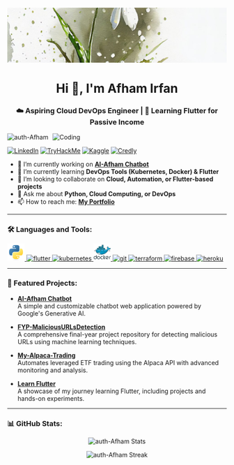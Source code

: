 [![Header](https://github.com/auth-Afham/auth-Afham/blob/main/1727404074887.jpg)](https://ai-afham.netlify.app/)

<h1 align="center">Hi 👋, I'm Afham Irfan</h1>
<h3 align="center">☁️ Aspiring Cloud DevOps Engineer | 📱 Learning Flutter for Passive Income</h3>

<img align="right" alt="Coding" width="400" src="https://github.com/auth-Afham/auth-Afham/blob/main/Blender%20Tutorial%20Donut.gif" />

<p align="left">
  <img src="https://komarev.com/ghpvc/?username=auth-Afham&label=Profile%20views&color=0e75b6&style=flat" alt="auth-Afham" />
</p>

<p align="left">
  <a href="https://www.linkedin.com/in/afham-irfan-a43a20240" target="blank"><img src="https://img.shields.io/badge/-LinkedIn-0A66C2?logo=linkedin&logoColor=white&style=for-the-badge" alt="LinkedIn" /></a>
  <a href="https://tryhackme.com/p/afham.irfan" target="blank"><img src="https://img.shields.io/badge/-TryHackMe-212C42?logo=tryhackme&logoColor=white&style=for-the-badge" alt="TryHackMe" /></a>
  <a href="https://kaggle.com/afhamirfan" target="blank"><img src="https://img.shields.io/badge/-Kaggle-20BEFF?logo=kaggle&logoColor=white&style=for-the-badge" alt="Kaggle" /></a>
  <a href="https://www.credly.com/users/afham-irfan/badges" target="blank"><img src="https://img.shields.io/badge/-Credly-FF6C02?logo=credly&logoColor=white&style=for-the-badge" alt="Credly" /></a>
</p>

- 🔭 I’m currently working on **[AI-Afham Chatbot](https://github.com/auth-Afham/AI-Afham-Chatbot)**  
- 🌱 I’m currently learning **DevOps Tools (Kubernetes, Docker) & Flutter**  
- 👯 I’m looking to collaborate on **Cloud, Automation, or Flutter-based projects**  
- 💬 Ask me about **Python, Cloud Computing, or DevOps**  
- 📫 How to reach me: **[My Portfolio](https://ai-afham.netlify.app/)**  

---

<h3 align="left">🛠️ Languages and Tools:</h3>
<p align="left">
  <a href="https://www.python.org" target="_blank"> <img src="https://raw.githubusercontent.com/devicons/devicon/master/icons/python/python-original.svg" alt="python" width="40" height="40"/> </a>
  <a href="https://flutter.dev/" target="_blank"> <img src="https://www.vectorlogo.zone/logos/flutterio/flutterio-icon.svg" alt="flutter" width="40" height="40"/> </a>
  <a href="https://kubernetes.io/" target="_blank"> <img src="https://www.vectorlogo.zone/logos/kubernetes/kubernetes-icon.svg" alt="kubernetes" width="40" height="40"/> </a>
  <a href="https://www.docker.com/" target="_blank"> <img src="https://raw.githubusercontent.com/devicons/devicon/master/icons/docker/docker-original-wordmark.svg" alt="docker" width="40" height="40"/> </a>
  <a href="https://git-scm.com/" target="_blank"> <img src="https://www.vectorlogo.zone/logos/git-scm/git-scm-icon.svg" alt="git" width="40" height="40"/> </a>
  <a href="https://www.terraform.io/" target="_blank"> <img src="https://www.vectorlogo.zone/logos/terraformio/terraformio-icon.svg" alt="terraform" width="40" height="40"/> </a>
  <a href="https://firebase.google.com/" target="_blank"> <img src="https://www.vectorlogo.zone/logos/firebase/firebase-icon.svg" alt="firebase" width="40" height="40"/> </a>
  <a href="https://www.heroku.com/" target="_blank"> <img src="https://www.vectorlogo.zone/logos/heroku/heroku-icon.svg" alt="heroku" width="40" height="40"/> </a>
</p>

---

<h3 align="left">📂 Featured Projects:</h3>

- **[AI-Afham Chatbot](https://github.com/auth-Afham/AI-Afham-Chatbot)**  
  A simple and customizable chatbot web application powered by Google's Generative AI.  

- **[FYP-MaliciousURLsDetection](https://github.com/auth-Afham/FYP-MaliciousURLsDetection)**  
  A comprehensive final-year project repository for detecting malicious URLs using machine learning techniques.  

- **[My-Alpaca-Trading](https://github.com/auth-Afham/My-Alpaca-Trading)**  
  Automates leveraged ETF trading using the Alpaca API with advanced monitoring and analysis.  

- **[Learn Flutter](https://github.com/auth-Afham/Learn-Flutter)**  
  A showcase of my journey learning Flutter, including projects and hands-on experiments.  

---

<h3 align="left">📊 GitHub Stats:</h3>
<p align="center">
  <img src="https://github-readme-stats.vercel.app/api?username=auth-Afham&show_icons=true&locale=en" alt="auth-Afham Stats" />
</p>
<p align="center">
  <img src="https://github-readme-streak-stats.herokuapp.com/?user=auth-Afham&theme=default" alt="auth-Afham Streak" />
</p>
